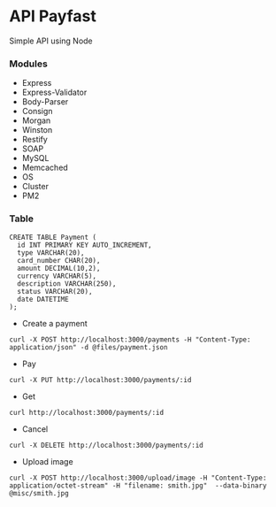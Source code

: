 # API Payfast

Simple API using Node

### Modules
* Express
* Express-Validator
* Body-Parser
* Consign
* Morgan
* Winston
* Restify
* SOAP
* MySQL
* Memcached
* OS
* Cluster
* PM2


### Table
```
CREATE TABLE Payment (
  id INT PRIMARY KEY AUTO_INCREMENT,
  type VARCHAR(20),
  card_number CHAR(20),
  amount DECIMAL(10,2),
  currency VARCHAR(5),
  description VARCHAR(250),
  status VARCHAR(20),
  date DATETIME
);
```

* Create a payment
```
curl -X POST http://localhost:3000/payments -H "Content-Type: application/json" -d @files/payment.json
```

* Pay
```
curl -X PUT http://localhost:3000/payments/:id
```

* Get
```
curl http://localhost:3000/payments/:id
```

* Cancel
```
curl -X DELETE http://localhost:3000/payments/:id
```

* Upload image
```
curl -X POST http://localhost:3000/upload/image -H "Content-Type: application/octet-stream" -H "filename: smith.jpg"  --data-binary @misc/smith.jpg
```